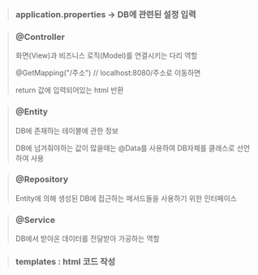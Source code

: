 > ### application.properties -> DB에 관련된 설정 입력

> ### @Controller
>
>  화면(View)과 비즈니스 로직(Model)를 연결시키는 다리 역할
>
> @GetMapping("/주소") // localhost:8080/주소로 이동하면
>
> return 값에 입력되어있는 html 반환

> ### @Entity
>
> DB에 존재하는 테이블에 관한 정보
>
> DB에 넘겨줘야하는 값이 많을때는 @Data를 사용하여 DB자체를 클래스로 선언하여 사용

> ### @Repository
>
> Entity에 의해 생성된 DB에 접근하는 메서드들을 사용하기 위한 인터페이스

> ### @Service
>
>  DB에서 받아온 데이터를 전달받아 가공하는 역할

> ### templates : html 코드 작성
